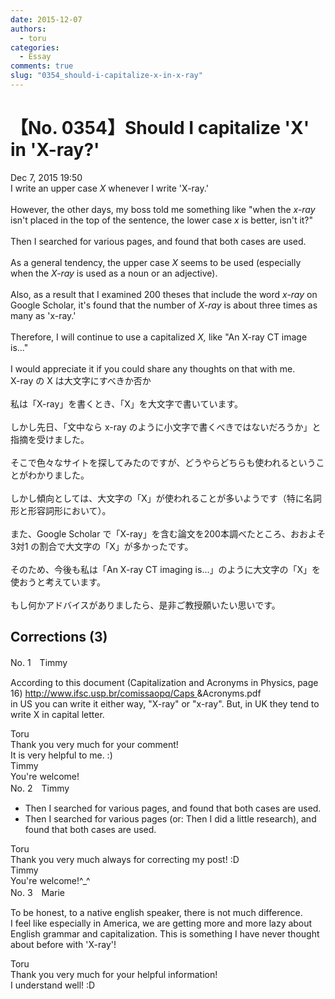 ```yaml
---
date: 2015-12-07
authors:
  - toru
categories:
  - Essay
comments: true
slug: "0354_should-i-capitalize-x-in-x-ray"
---
```


# 【No. 0354】Should I capitalize 'X' in 'X-ray?'
<div class="date">Dec 7, 2015 19:50</div>
<div id="post"><div id="body_show_ori">
I write an upper case <em>X</em> whenever I write 'X-ray.'<br/><br/>However, the other days, my boss told me something like "when the <em>x-ray</em> isn't placed in the top of the sentence, the lower case <em>x</em> is better, isn't it?"<br/><br/>Then I searched for various pages, and found that both cases are used.<br/><br/>As a general tendency, the upper case <em>X</em> seems to be used (especially when the <em>X-ray</em> is used as a noun or an adjective).<br/><br/>Also, as a result that I examined 200 theses that include the word <em>x-ray</em> on Google Scholar, it's found that the number of <em>X-ray</em> is about three times as many as 'x-ray.'<br/><br/>Therefore, I will continue to use a capitalized <em>X,</em> like "An X-ray CT image is..."<br/><br/>I would appreciate it if you could share any thoughts on that with me.
</div></div>

<!-- more -->

<div id="post_ja"><div id="body_show_mo">
X-ray の X は大文字にすべきか否か<br/><br/>私は「X-ray」を書くとき、「X」を大文字で書いています。<br/><br/>しかし先日、「文中なら x-ray のように小文字で書くべきではないだろうか」と指摘を受けました。<br/><br/>そこで色々なサイトを探してみたのですが、どうやらどちらも使われるということがわかりました。<br/><br/>しかし傾向としては、大文字の「X」が使われることが多いようです（特に名詞形と形容詞形において）。<br/><br/>また、Google Scholar で「X-ray」を含む論文を200本調べたところ、おおよそ 3対1 の割合で大文字の「X」が多かったです。<br/><br/>そのため、今後も私は「An X-ray CT imaging is...」のように大文字の「X」を使おうと考えています。<br/><br/>もし何かアドバイスがありましたら、是非ご教授願いたい思いです。
</div></div>

## Corrections (3)
<div id="block"><div class="first_name"> No. 1　<span class="just_name">Timmy</span></div><div id="block2">
<p class="comment_small">
 According to this document (Capitalization and Acronyms in Physics, page 16)
 <a href="http://www.ifsc.usp.br/comissaopq/Caps" target="_blank">
  http://www.ifsc.usp.br/comissaopq/Caps
 </a>
 &amp;Acronyms.pdf
 <br/>
 in US you can write it either way, "X-ray" or "x-ray". But, in UK they tend to write X in capital letter.
</p>

</div><div class="name"><span class="just_name">Toru</span><br>
Thank you very much for your comment!<br/>It is very helpful to me. :)
</div>
<div class="name"><span class="just_name">Timmy</span><br>
You're welcome!
</div>
</div>
<div id="block"><div class="first_name"> No. 2　<span class="just_name">Timmy</span></div><div id="block2">
<ul class="correction_field">
<li class="incorrect">Then I searched for various pages, and found that both cases are used.</li>
<li class="corrected correct">
Then I searched for various pages (or: Then I did a little research), and found that both cases are used.
</li>
</ul>
</div><div class="name"><span class="just_name">Toru</span><br>
Thank you very much always for correcting my post! :D
</div>
<div class="name"><span class="just_name">Timmy</span><br>
You're welcome!^_^
</div>
</div>
<div id="block"><div class="first_name"> No. 3　<span class="just_name">Marie</span></div><div id="block2">
<p class="comment_small">
 To be honest, to a native english speaker, there is not much difference.
 <br/>
 I feel like especially in America, we are getting more and more lazy about English grammar and capitalization. This is something I have never thought about before with 'X-ray'!
</p>

</div><div class="name"><span class="just_name">Toru</span><br>
Thank you very much for your helpful information!<br/>I understand well! :D
</div>
</div>
